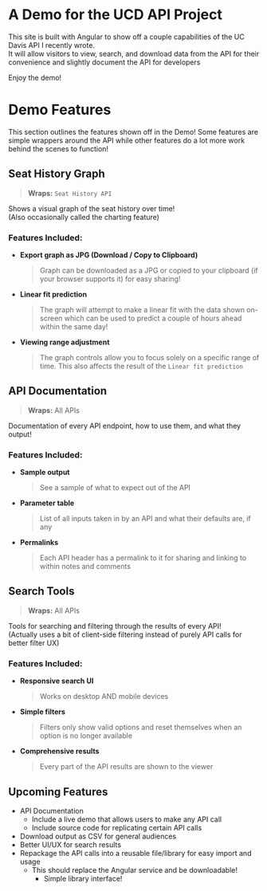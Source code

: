 # A Demo for the UCD API Project
This site is built with Angular to show off a couple capabilities of the UC Davis API I recently wrote.  
It will allow visitors to view, search, and download data from the API for their convenience and slightly document the API for developers

Enjoy the demo!

# Demo Features
This section outlines the features shown off in the Demo!
Some features are simple wrappers around the API while other features do a lot more work behind the scenes to function!

## Seat History Graph
> **Wraps:** `Seat History API`

Shows a visual graph of the seat history over time!  
(Also occasionally called the charting feature)
### Features Included:
* **Export graph as JPG (Download / Copy to Clipboard)**
	> Graph can be downloaded as a JPG or copied to your clipboard (if your browser supports it) for easy sharing!
* **Linear fit prediction**
	> The graph will attempt to make a linear fit with the data shown on-screen which can be used to predict a couple of hours ahead within the same day!
* **Viewing range adjustment**
	> The graph controls allow you to focus solely on a specific range of time. This also affects the result of the `Linear fit prediction`

## API Documentation
> **Wraps:** All APIs

Documentation of every API endpoint, how to use them, and what they output!
### Features Included:
* **Sample output**
	> See a sample of what to expect out of the API
* **Parameter table**
	> List of all inputs taken in by an API and what their defaults are, if any
* **Permalinks**
	> Each API header has a permalink to it for sharing and linking to within notes and comments

## Search Tools
> **Wraps:** All APIs

Tools for searching and filtering through the results of every API!  
(Actually uses a bit of client-side filtering instead of purely API calls for better filter UX)
### Features Included:
* **Responsive search UI**
	> Works on desktop AND mobile devices
* **Simple filters**
	> Filters only show valid options and reset themselves when an option is no longer available
* **Comprehensive results**
	> Every part of the API results are shown to the viewer

## Upcoming Features
* API Documentation
	* Include a live demo that allows users to make any API call
	* Include source code for replicating certain API calls
* Download output as CSV for general audiences
* Better UI/UX for search results
* Repackage the API calls into a reusable file/library for easy import and usage
	* This should replace the Angular service and be downloadable!
		* Simple library interface!
